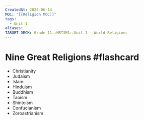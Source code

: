 ```yaml
---
CreatedAt: 2024-06-14
MOC: "[[Religion MOC]]"
tags:
  - Unit-1
aliases: 
TARGET DECK: Grade 11::HRT3M1::Unit 1 - World Religions
---
```


# Nine Great Religions #flashcard 
- Christianity
- Judaism
- Islam
- Hinduism
- Buddhism
- Taoism
- Shintoism
- Confucianism
- Zoroastrianism
<!--ID: 1718376822789-->
